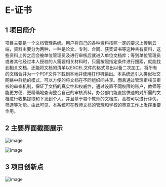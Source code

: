 # E-证书
## 1 项目简介
项目主要是一个文档管理系统。用户将自己的各种资料按照一定的要求上传到云端，资料主要分为两种，一种是论文、专利、合同、获奖证书等这种共有资料，这些资料上传之后会被单位管理员及进行审核后就进入单位文档库；等到单位管理员或者其他经过本人授权的人需要相关材料时，只需按照指定条件进行搜索，就能找到相关文档，还能将文档的清单以EXCEL文件的格式导出以备二次加工，将所有的文档合并为一个PDF文件下载到本地并使用打印机输出。本系统还引入类似社交网络中群组的模式，可以方便的将文档在不同组织间共享。而且通过管理审核员审核的审查机制，保证了文档的真实性和权威性，通过设置不同权限的账户，教师等能更方便、更精确地查询整合自己的审核资料。办公部门能直接快速的对所需的文档进行收集提取和下发到个人。并且基于每个教师的文档库，高校可以进行评优，筛选等功能。由此可见，本系统可在教师文档的管理和学校的审查工作上发挥重要作用。 
## 2 主要界面截图展示
![image](https://user-images.githubusercontent.com/41740840/226160354-84810473-f6b6-4a51-b337-3f1503221869.png)

![image](https://user-images.githubusercontent.com/41740840/226160359-a6228ed1-402a-48c2-8a50-3e377a6167ca.png)
## 3 项目创新点
![image](https://user-images.githubusercontent.com/41740840/226160377-2ec2224c-c5f7-462a-a89b-3fe7d54b7e95.png)
